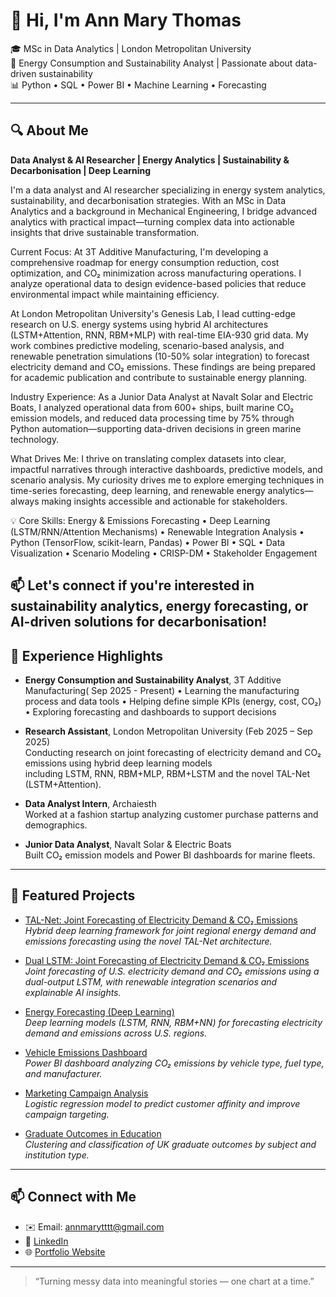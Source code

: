 # 👋 Hi, I'm Ann Mary Thomas

🎓 MSc in Data Analytics | London Metropolitan University  
💼 Energy Consumption and Sustainability Analyst | Passionate about data-driven sustainability  
📊 Python • SQL • Power BI • Machine Learning • Forecasting

---

## 🔍 About Me  
**Data Analyst & AI Researcher | Energy Analytics | Sustainability & Decarbonisation | Deep Learning**

I'm a data analyst and AI researcher specializing in energy system analytics, sustainability, and decarbonisation strategies. With an MSc in Data Analytics and a background in Mechanical Engineering, I bridge advanced analytics with practical impact—turning complex data into actionable insights that drive sustainable transformation.

Current Focus:
At 3T Additive Manufacturing, I'm developing a comprehensive roadmap for energy consumption reduction, cost optimization, and CO₂ minimization across manufacturing operations. I analyze operational data to design evidence-based policies that reduce environmental impact while maintaining efficiency.

At London Metropolitan University's Genesis Lab, I lead cutting-edge research on U.S. energy systems using hybrid AI architectures (LSTM+Attention, RNN, RBM+MLP) with real-time EIA-930 grid data. My work combines predictive modeling, scenario-based analysis, and renewable penetration simulations (10-50% solar integration) to forecast electricity demand and CO₂ emissions. These findings are being prepared for academic publication and contribute to sustainable energy planning.

Industry Experience:
As a Junior Data Analyst at Navalt Solar and Electric Boats, I analyzed operational data from 600+ ships, built marine CO₂ emission models, and reduced data processing time by 75% through Python automation—supporting data-driven decisions in green marine technology.

What Drives Me:
I thrive on translating complex datasets into clear, impactful narratives through interactive dashboards, predictive models, and scenario analysis. My curiosity drives me to explore emerging techniques in time-series forecasting, deep learning, and renewable energy analytics—always making insights accessible and actionable for stakeholders.

💡 Core Skills:
Energy & Emissions Forecasting • Deep Learning (LSTM/RNN/Attention Mechanisms) • Renewable Integration Analysis • Python (TensorFlow, scikit-learn, Pandas) • Power BI • SQL • Data Visualization • Scenario Modeling • CRISP-DM • Stakeholder Engagement

📫 Let's connect if you're interested in sustainability analytics, energy forecasting, or AI-driven solutions for decarbonisation!
---

## 💼 Experience Highlights

- **Energy Consumption and Sustainability Analyst**, 3T Additive Manufacturing( Sep 2025 - Present)
• Learning the manufacturing process and data tools
• Helping define simple KPIs (energy, cost, CO₂)
• Exploring forecasting and dashboards to support decisions
  
- **Research Assistant**, London Metropolitan University (Feb 2025 – Sep 2025)  
  Conducting research on joint forecasting of electricity demand and CO₂ emissions using hybrid deep learning models  
  including LSTM, RNN, RBM+MLP, RBM+LSTM and the novel TAL-Net (LSTM+Attention).

- **Data Analyst Intern**, Archaiesth  
  Worked at a fashion startup analyzing customer purchase patterns and demographics.

- **Junior Data Analyst**, Navalt Solar & Electric Boats  
  Built CO₂ emission models and Power BI dashboards for marine fleets.

---

## 🚀 Featured Projects

- [TAL-Net: Joint Forecasting of Electricity Demand & CO₂ Emissions](https://github.com/Ann-Mary-Thomas/talnet-energy-emissions-forecasting)  
  *Hybrid deep learning framework for joint regional energy demand and emissions forecasting using the novel TAL-Net architecture.*

- [Dual LSTM: Joint Forecasting of Electricity Demand & CO₂ Emissions](https://github.com/Ann-Mary-Thomas/dual-lstm-energy-emissions-forecasting)  
  *Joint forecasting of U.S. electricity demand and CO₂ emissions using a dual-output LSTM, with renewable integration scenarios and explainable AI insights.*

- [Energy Forecasting (Deep Learning)](https://github.com/Ann-Mary-Thomas/energy-forecasting-usa)  
  *Deep learning models (LSTM, RNN, RBM+NN) for forecasting electricity demand and emissions across U.S. regions.*

- [Vehicle Emissions Dashboard](https://github.com/ann-1999-byte/vehicle-emissions-dashboard)  
  *Power BI dashboard analyzing CO₂ emissions by vehicle type, fuel type, and manufacturer.*

- [Marketing Campaign Analysis](https://github.com/ann-1999-byte/marketing-campaign-analysis)  
  *Logistic regression model to predict customer affinity and improve campaign targeting.*

- [Graduate Outcomes in Education](https://github.com/ann-1999-byte/graduate-outcomes-analysis)  
  *Clustering and classification of UK graduate outcomes by subject and institution type.*

---


## 📫 Connect with Me  
- ✉️ Email: [annmarytttt@gmail.com](mailto:annmarytttt@gmail.com)  
- 🔗 [LinkedIn](https://www.linkedin.com/in/ann-mary-thomas-6272aa200)  
- 🌐 [Portfolio Website](https://ann-mary-thomas.github.io)

---

> “Turning messy data into meaningful stories — one chart at a time.”
